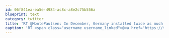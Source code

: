 ```yaml
---
id: 06f841ea-ea5e-4984-ac8c-a8e2c75b556a
blueprint: text
category: twitter
title: 'RT @MontePaulsen: In December, Germany installed twice as much solar power as the US did in all of 2011. And they spent half as much.  h ...'
caption: 'RT <span class="username username_linked">@<a href="https://twitter.com/MontePaulsen" title="Monte Paulsen">MontePaulsen</a></span>: In December, Germany installed twice as much solar power as the US did in all of 2011. And they spent half as much.  h ...'
---
```

